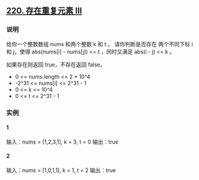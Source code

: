 ## [220. 存在重复元素 III](https://leetcode-cn.com/problems/contains-duplicate-iii/)

### 说明
给你一个整数数组 nums 和两个整数 k 和 t 。
请你判断是否存在 两个不同下标 i 和 j，使得 abs(nums[i] - nums[j]) <= t ，同时又满足 abs(i - j) <= k 。

如果存在则返回 true，不存在返回 false。

* 0 <= nums.length <= 2 * 10^4
* -2^31 <= nums[i] <= 2^31 - 1
* 0 <= k <= 10^4
* 0 <= t <= 2^31 - 1

### 实例
#### 1
输入：nums = [1,2,3,1], k = 3, t = 0
输出：true

#### 2
输入：nums = [1,0,1,1], k = 1, t = 2
输出：true